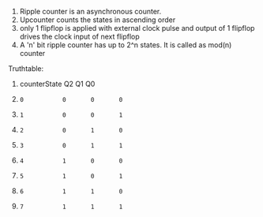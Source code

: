 1. Ripple counter is an asynchronous counter.
2. Upcounter counts the states in ascending order
3. only 1 flipflop is applied with external clock pulse and output of 1 flipflop drives the clock input of next flipflop
4. A 'n' bit ripple counter has up to 2^n states. It is called as mod(n) counter

Truthtable:

1. counterState    Q2      Q1      Q0
2.     0           0       0       0
3.     1           0       0       1
4.     2           0       1       0
5.     3           0       1       1
6.     4           1       0       0
7.     5           1       0       1
8.     6           1       1       0
9.     7           1       1       1
